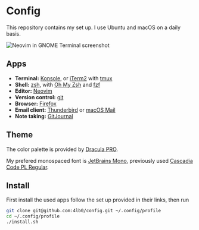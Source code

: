 Config
======

This repository contains my set up. I use Ubuntu and macOS on a daily basis.

![Neovim in GNOME Terminal screenshot](https://github.com/4lb0/config/assets/142173/4dfa1e9e-9f69-4486-a0ea-bf6c2ddcba3d)

Apps
----

* **Terminal:** [Konsole](https://konsole.kde.org/),
  or [iTerm2](https://iterm2.com/) with [tmux](https://github.com/tmux/tmux/wiki)
* **Shell:** [zsh](https://www.zsh.org/), with [Oh My Zsh](https://ohmyz.sh/)
  and [fzf](https://github.com/junegunn/fzf)
* **Editor:** [Neovim](https://neovim.io/)
* **Version control:** [git](https://git-scm.com/)
* **Browser:** [Firefox](https://firefox.com/)
* **Email client:** [Thunderbird](https://www.thunderbird.net/) or [macOS Mail](https://support.apple.com/guide/mail/welcome/mac)
* **Note taking:** [GitJournal](https://gitjournal.io/)

Theme
-----

The color palette is provided by [Dracula PRO](https://draculatheme.com).

My prefered monospaced font is [JetBrains Mono](https://github.com/JetBrains/JetBrainsMono),
previously used [Cascadia Code PL Regular](https://github.com/microsoft/cascadia-code).

Install
-------

First install the used apps follow the set up provided in their links, then run

```bash
git clone git@github.com:4lb0/config.git ~/.config/profile
cd ~/.config/profile
./install.sh
```
